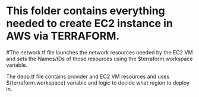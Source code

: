 # This folder contains everything needed to create EC2 instance in AWS via TERRAFORM.

#The network.tf file launches the network resources needed by the EC2 VM and sets the Names/IDs of those resources using the $terraform.workspace variable.

The deop.tf file contains provider and EC2 VM resources 
and uses ${terraform.workspace} variable and logic to decide what
region to deploy in.


